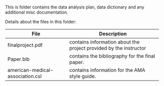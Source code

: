 This is folder contains the data analysis plan, data dictionary and any additional misc documentation.  

Details about the files in this folder:

File | Description
---|---------------------------------------------------------------------
finalproject.pdf | contains information about the project provided by the instructor
Paper.bib | contains the bibliography for the final paper.
american-medical-association.csl | contains information for the AMA style guide.


